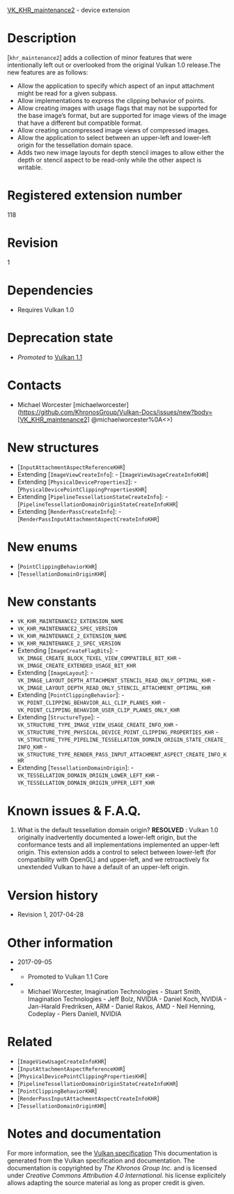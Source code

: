 [VK_KHR_maintenance2](https://www.khronos.org/registry/vulkan/specs/1.3-extensions/man/html/VK_KHR_maintenance2.html) - device extension

# Description
[`khr_maintenance2`] adds a collection of minor features that were
intentionally left out or overlooked from the original Vulkan 1.0 release.The new features are as follows:
- Allow the application to specify which aspect of an input attachment might be read for a given subpass.
- Allow implementations to express the clipping behavior of points.
- Allow creating images with usage flags that may not be supported for the base image’s format, but are supported for image views of the image that have a different but compatible format.
- Allow creating uncompressed image views of compressed images.
- Allow the application to select between an upper-left and lower-left origin for the tessellation domain space.
- Adds two new image layouts for depth stencil images to allow either the depth or stencil aspect to be read-only while the other aspect is writable.

# Registered extension number
118

# Revision
1

# Dependencies
- Requires Vulkan 1.0

# Deprecation state
- *Promoted* to [Vulkan 1.1](https://www.khronos.org/registry/vulkan/specs/1.3-extensions/html/vkspec.html#versions-1.1-promotions)

# Contacts
- Michael Worcester [michaelworcester](https://github.com/KhronosGroup/Vulkan-Docs/issues/new?body=[VK_KHR_maintenance2] @michaelworcester%0A<<Here describe the issue or question you have about the VK_KHR_maintenance2 extension>>)

# New structures
- [`InputAttachmentAspectReferenceKHR`]
- Extending [`ImageViewCreateInfo`]:  - [`ImageViewUsageCreateInfoKHR`] 
- Extending [`PhysicalDeviceProperties2`]:  - [`PhysicalDevicePointClippingPropertiesKHR`] 
- Extending [`PipelineTessellationStateCreateInfo`]:  - [`PipelineTessellationDomainOriginStateCreateInfoKHR`] 
- Extending [`RenderPassCreateInfo`]:  - [`RenderPassInputAttachmentAspectCreateInfoKHR`]

# New enums
- [`PointClippingBehaviorKHR`]
- [`TessellationDomainOriginKHR`]

# New constants
- `VK_KHR_MAINTENANCE2_EXTENSION_NAME`
- `VK_KHR_MAINTENANCE2_SPEC_VERSION`
- `VK_KHR_MAINTENANCE_2_EXTENSION_NAME`
- `VK_KHR_MAINTENANCE_2_SPEC_VERSION`
- Extending [`ImageCreateFlagBits`]:  - `VK_IMAGE_CREATE_BLOCK_TEXEL_VIEW_COMPATIBLE_BIT_KHR`  - `VK_IMAGE_CREATE_EXTENDED_USAGE_BIT_KHR` 
- Extending [`ImageLayout`]:  - `VK_IMAGE_LAYOUT_DEPTH_ATTACHMENT_STENCIL_READ_ONLY_OPTIMAL_KHR`  - `VK_IMAGE_LAYOUT_DEPTH_READ_ONLY_STENCIL_ATTACHMENT_OPTIMAL_KHR` 
- Extending [`PointClippingBehavior`]:  - `VK_POINT_CLIPPING_BEHAVIOR_ALL_CLIP_PLANES_KHR`  - `VK_POINT_CLIPPING_BEHAVIOR_USER_CLIP_PLANES_ONLY_KHR` 
- Extending [`StructureType`]:  - `VK_STRUCTURE_TYPE_IMAGE_VIEW_USAGE_CREATE_INFO_KHR`  - `VK_STRUCTURE_TYPE_PHYSICAL_DEVICE_POINT_CLIPPING_PROPERTIES_KHR`  - `VK_STRUCTURE_TYPE_PIPELINE_TESSELLATION_DOMAIN_ORIGIN_STATE_CREATE_INFO_KHR`  - `VK_STRUCTURE_TYPE_RENDER_PASS_INPUT_ATTACHMENT_ASPECT_CREATE_INFO_KHR` 
- Extending [`TessellationDomainOrigin`]:  - `VK_TESSELLATION_DOMAIN_ORIGIN_LOWER_LEFT_KHR`  - `VK_TESSELLATION_DOMAIN_ORIGIN_UPPER_LEFT_KHR`

# Known issues & F.A.Q.
1) What is the default tessellation domain origin? **RESOLVED** : Vulkan 1.0 originally inadvertently documented a lower-left
origin, but the conformance tests and all implementations implemented an
upper-left origin.
This extension adds a control to select between lower-left (for
compatibility with OpenGL) and upper-left, and we retroactively fix
unextended Vulkan to have a default of an upper-left origin.

# Version history
- Revision 1, 2017-04-28

# Other information
* 2017-09-05
*   - Promoted to Vulkan 1.1 Core 
*   - Michael Worcester, Imagination Technologies  - Stuart Smith, Imagination Technologies  - Jeff Bolz, NVIDIA  - Daniel Koch, NVIDIA  - Jan-Harald Fredriksen, ARM  - Daniel Rakos, AMD  - Neil Henning, Codeplay  - Piers Daniell, NVIDIA

# Related
- [`ImageViewUsageCreateInfoKHR`]
- [`InputAttachmentAspectReferenceKHR`]
- [`PhysicalDevicePointClippingPropertiesKHR`]
- [`PipelineTessellationDomainOriginStateCreateInfoKHR`]
- [`PointClippingBehaviorKHR`]
- [`RenderPassInputAttachmentAspectCreateInfoKHR`]
- [`TessellationDomainOriginKHR`]

# Notes and documentation
For more information, see the [Vulkan specification](https://www.khronos.org/registry/vulkan/specs/1.3-extensions/html/vkspec.html)
This documentation is generated from the Vulkan specification and documentation.
The documentation is copyrighted by *The Khronos Group Inc.* and is licensed under *Creative Commons Attribution 4.0 International*.
his license explicitely allows adapting the source material as long as proper credit is given.
        